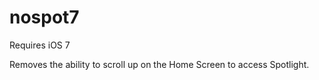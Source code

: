 nospot7
============

Requires iOS 7

Removes the ability to scroll up on the Home Screen to access Spotlight.